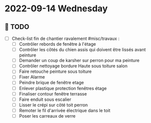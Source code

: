 # 2022-09-14 Wednesday

## 📆 TODO
- [ ] Check-list fin de chantier ravalement #misc/travaux  :
	- [ ] Contrôler rebords de fenêtre à l'étage
	- [ ] Contrôler les côtés du chien assis qui doivent être lissés avant peinture
	- [ ] Demander un coup de karsher sur perron pour ma peinture 
	- [ ] Contrôler nettoyage bordure Haute sous toiture salon
	- [ ] Faire retouche peinture sous toiture 
	- [ ] Fixer Alarme
	- [ ] Peindre brique de fenêtre etage
	- [ ] Enlever plastique protection fenêtres étage
	- [ ] Finaliser contour fenêtre terrasse
	- [ ] Faire enduit sous escalier
	- [ ] Lisser le crépi sur côté toit perron 
	- [ ] Remoter le fil d'arrivée électrique dans le toit
	- [ ] Poser les carreaux de verre
